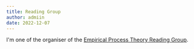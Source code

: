 ```yaml
---
title: Reading Group
author: admiin
date: 2022-12-07
---
```


I'm one of the organiser of the [Empirical Process Theory Reading Group](https://warwick.ac.uk/fac/sci/statistics/news/empiricalprocesstheory/).